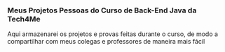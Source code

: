 ### Meus Projetos Pessoas do Curso de Back-End Java da Tech4Me



Aqui armazenarei os projetos e provas feitas durante o curso, de modo a compartilhar com meus colegas e professores de maneira mais fácil



